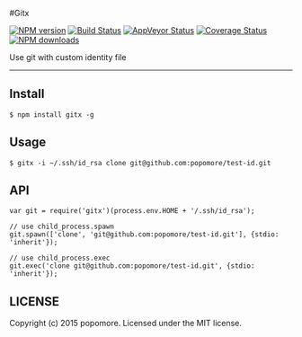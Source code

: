 #Gitx 

[![NPM version](https://img.shields.io/npm/v/gitx.svg)](https://npmjs.org/package/gitx)
[![Build Status](https://img.shields.io/travis/popomore/gitx.svg)](https://travis-ci.org/popomore/gitx)
[![AppVeyor Status](https://img.shields.io/appveyor/ci/popomore/gitx/master.svg)](https://ci.appveyor.com/project/popomore/gitx)
[![Coverage Status](https://img.shields.io/coveralls/popomore/gitx.svg)](https://coveralls.io/r/popomore/gitx)
[![NPM downloads](http://img.shields.io/npm/dm/gitx.svg)](https://npmjs.org/package/gitx)

Use git with custom identity file

---

## Install

```
$ npm install gitx -g
```

## Usage

```
$ gitx -i ~/.ssh/id_rsa clone git@github.com:popomore/test-id.git
```

## API

```
var git = require('gitx')(process.env.HOME + '/.ssh/id_rsa');

// use child_process.spawn
git.spawn(['clone', 'git@github.com:popomore/test-id.git'], {stdio: 'inherit'});

// use child_process.exec
git.exec('clone git@github.com:popomore/test-id.git', {stdio: 'inherit'});
```

## LICENSE

Copyright (c) 2015 popomore. Licensed under the MIT license.
